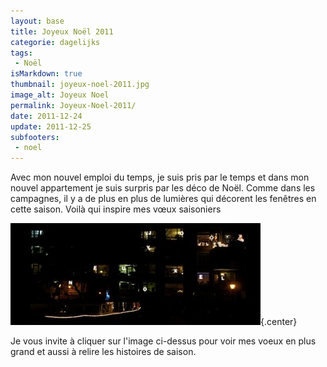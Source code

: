 ```yaml
---
layout: base
title: Joyeux Noël 2011
categorie: dagelijks
tags: 
 - Noël
isMarkdown: true
thumbnail: joyeux-noel-2011.jpg
image_alt: Joyeux Noel
permalink: Joyeux-Noel-2011/
date: 2011-12-24
update: 2011-12-25
subfooters:
 - noel
---
```


Avec mon nouvel emploi du temps, je suis pris par le temps et dans mon nouvel appartement je suis surpris par les déco de Noël. Comme dans les campagnes, il y a de plus en plus de lumières qui décorent les fenêtres en cette saison. Voilà qui inspire mes vœux saisoniers

![JOYEUX NOEL](joyeux-noel-2011.jpg){.center}

Je vous invite à cliquer sur l'image ci-dessus pour voir mes voeux en plus grand et aussi à relire les histoires de saison.
